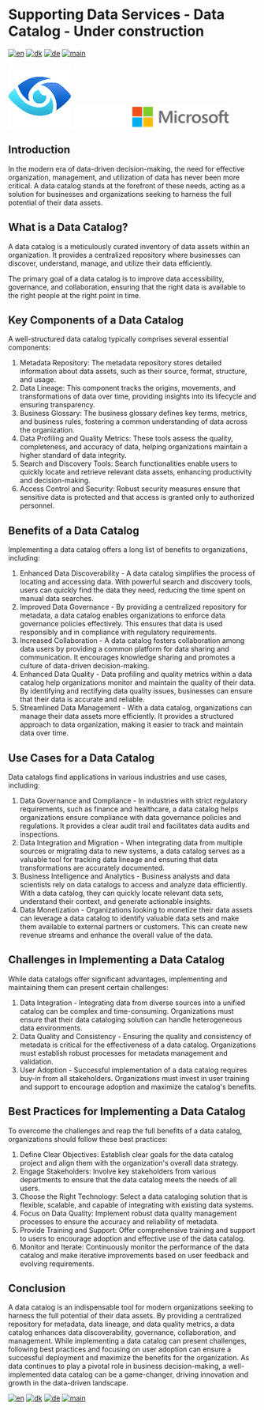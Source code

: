 # Supporting Data Services - Data Catalog - Under construction

[![en](https://img.shields.io/badge/lang-en-red.svg)](DataCatalog.md)
[![dk](https://img.shields.io/badge/lang-dk-green.svg)](DataCatalog-da.md)
[![de](https://img.shields.io/badge/lang-de-yellow.svg)](DataCatalog-de.md)
[![main](https://img.shields.io/badge/main-document-blue.svg)](../../README.md)

![purview](../../images/purview.png)        ![microsoft](../../images/microsoft.png)

## Introduction

In the modern era of data-driven decision-making, the need for effective organization, management, and utilization of data has never been more critical.
A data catalog stands at the forefront of these needs, acting as a solution for businesses and organizations seeking to harness the full potential of their data assets.

## What is a Data Catalog?

A data catalog is a meticulously curated inventory of data assets within an organization. It provides a centralized repository where businesses can discover, understand,
manage, and utilize their data efficiently.

The primary goal of a data catalog is to improve data accessibility, governance, and collaboration, ensuring that the right data is available to the right people at
the right point in time.

## Key Components of a Data Catalog

A well-structured data catalog typically comprises several essential components:

1) Metadata Repository: The metadata repository stores detailed information about data assets, such as their source, format, structure, and usage.
2) Data Lineage: This component tracks the origins, movements, and transformations of data over time, providing insights into its lifecycle and ensuring transparency.
3) Business Glossary: The business glossary defines key terms, metrics, and business rules, fostering a common understanding of data across the organization.
4) Data Profiling and Quality Metrics: These tools assess the quality, completeness, and accuracy of data, helping organizations maintain a higher standard of data integrity.
5) Search and Discovery Tools: Search functionalities enable users to quickly locate and retrieve relevant data assets, enhancing productivity and decision-making.
6) Access Control and Security: Robust security measures ensure that sensitive data is protected and that access is granted only to authorized personnel.

## Benefits of a Data Catalog

Implementing a data catalog offers a long list of benefits to organizations, including:

1) Enhanced Data Discoverability - A data catalog simplifies the process of locating and accessing data. With powerful search and discovery tools, users can quickly find the data they need, reducing the time spent on manual data searches.
2) Improved Data Governance - By providing a centralized repository for metadata, a data catalog enables organizations to enforce data governance policies effectively. This ensures that data is used responsibly and in compliance with regulatory requirements.
3) Increased Collaboration - A data catalog fosters collaboration among data users by providing a common platform for data sharing and communication. It encourages knowledge sharing and promotes a culture of data-driven decision-making.
4) Enhanced Data Quality - Data profiling and quality metrics within a data catalog help organizations monitor and maintain the quality of their data. By identifying and rectifying data quality issues, businesses can ensure that their data is accurate and reliable.
5) Streamlined Data Management - With a data catalog, organizations can manage their data assets more efficiently. It provides a structured approach to data organization, making it easier to track and maintain data over time.

## Use Cases for a Data Catalog

Data catalogs find applications in various industries and use cases, including:

1) Data Governance and Compliance - In industries with strict regulatory requirements, such as finance and healthcare, a data catalog helps organizations ensure compliance with data governance policies and regulations. It provides a clear audit trail and facilitates data audits and inspections.
2) Data Integration and Migration - When integrating data from multiple sources or migrating data to new systems, a data catalog serves as a valuable tool for tracking data lineage and ensuring that data transformations are accurately documented.
3) Business Intelligence and Analytics - Business analysts and data scientists rely on data catalogs to access and analyze data efficiently. With a data catalog, they can quickly locate relevant data sets, understand their context, and generate actionable insights.
4) Data Monetization - Organizations looking to monetize their data assets can leverage a data catalog to identify valuable data sets and make them available to external partners or customers. This can create new revenue streams and enhance the overall value of the data.

## Challenges in Implementing a Data Catalog

While data catalogs offer significant advantages, implementing and maintaining them can present certain challenges:

1) Data Integration - Integrating data from diverse sources into a unified catalog can be complex and time-consuming. Organizations must ensure that their data cataloging solution can handle heterogeneous data environments.
2) Data Quality and Consistency - Ensuring the quality and consistency of metadata is critical for the effectiveness of a data catalog. Organizations must establish robust processes for metadata management and validation.
3) User Adoption - Successful implementation of a data catalog requires buy-in from all stakeholders. Organizations must invest in user training and support to encourage adoption and maximize the catalog's benefits.

## Best Practices for Implementing a Data Catalog

To overcome the challenges and reap the full benefits of a data catalog, organizations should follow these best practices:

1) Define Clear Objectives: Establish clear goals for the data catalog project and align them with the organization's overall data strategy.
2) Engage Stakeholders: Involve key stakeholders from various departments to ensure that the data catalog meets the needs of all users.
3) Choose the Right Technology: Select a data cataloging solution that is flexible, scalable, and capable of integrating with existing data systems.
4) Focus on Data Quality: Implement robust data quality management processes to ensure the accuracy and reliability of metadata.
5) Provide Training and Support: Offer comprehensive training and support to users to encourage adoption and effective use of the data catalog.
6) Monitor and Iterate: Continuously monitor the performance of the data catalog and make iterative improvements based on user feedback and evolving requirements.

## Conclusion

A data catalog is an indispensable tool for modern organizations seeking to harness the full potential of their data assets. By providing a centralized repository for metadata, data lineage, and data quality metrics, a data catalog enhances data discoverability, governance, collaboration, and management. While implementing a data catalog can present challenges, following best practices and focusing on user adoption can ensure a successful deployment and maximize the benefits for the organization. As data continues to play a pivotal role in business decision-making, a well-implemented data catalog can be a game-changer, driving innovation and growth in the data-driven landscape.

[![en](https://img.shields.io/badge/lang-en-red.svg)](DataCatalog.md)
[![dk](https://img.shields.io/badge/lang-dk-green.svg)](DataCatalog-da.md)
[![de](https://img.shields.io/badge/lang-de-yellow.svg)](DataCatalog-de.md)
[![main](https://img.shields.io/badge/main-document-blue.svg)](../../README.md)